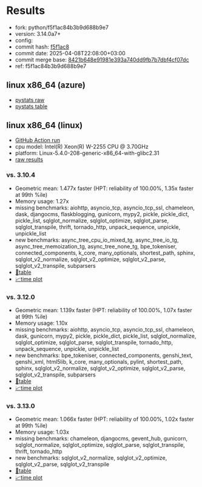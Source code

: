 # Results

- fork: python/f5f1ac84b3b9d688b9e7
- version: 3.14.0a7+
- config: 
- commit hash: [f5f1ac8](https://github.com/python/cpython/commit/f5f1ac8)
- commit date: 2025-04-08T22:08:00+03:00
- commit merge base: [8421b648e91981e393a740dd9fb7b7dbf4cf07dc](https://github.com/python/cpython/commit/8421b648e91981e393a740dd9fb7b7dbf4cf07dc)
- ref: f5f1ac84b3b9d688b9e7

## linux x86_64 (azure)

- [pystats raw](bm-20250408-azure-x86_64-python-f5f1ac84b3b9d688b9e7-3.14.0a7%2B-f5f1ac8-pystats.json)
- [pystats table](bm-20250408-azure-x86_64-python-f5f1ac84b3b9d688b9e7-3.14.0a7%2B-f5f1ac8-pystats.md)

## linux x86_64 (linux)

- [GitHub Action run](https://github.com/faster-cpython/benchmarking/actions/runs/14456172465)
- cpu model: Intel(R) Xeon(R) W-2255 CPU @ 3.70GHz
- platform: Linux-5.4.0-208-generic-x86_64-with-glibc2.31
- [raw results](bm-20250408-linux-x86_64-python-f5f1ac84b3b9d688b9e7-3.14.0a7%2B-f5f1ac8.json)

### vs. 3.10.4

- Geometric mean: 1.477x faster (HPT: reliability of 100.00%, 1.35x faster at 99th %ile)
- Memory usage: 1.27x
- missing benchmarks: aiohttp, asyncio_tcp, asyncio_tcp_ssl, chameleon, dask, djangocms, flaskblogging, gunicorn, mypy2, pickle, pickle_dict, pickle_list, sqlglot_normalize, sqlglot_optimize, sqlglot_parse, sqlglot_transpile, thrift, tornado_http, unpack_sequence, unpickle, unpickle_list
- new benchmarks: async_tree_cpu_io_mixed_tg, async_tree_io_tg, async_tree_memoization_tg, async_tree_none_tg, bpe_tokeniser, connected_components, k_core, many_optionals, shortest_path, sphinx, sqlglot_v2_normalize, sqlglot_v2_optimize, sqlglot_v2_parse, sqlglot_v2_transpile, subparsers
- [📄table](bm-20250408-linux-x86_64-python-f5f1ac84b3b9d688b9e7-3.14.0a7%2B-f5f1ac8-vs-3.10.4.md)
- [📈time plot](bm-20250408-linux-x86_64-python-f5f1ac84b3b9d688b9e7-3.14.0a7%2B-f5f1ac8-vs-3.10.4.svg)

### vs. 3.12.0

- Geometric mean: 1.139x faster (HPT: reliability of 100.00%, 1.07x faster at 99th %ile)
- Memory usage: 1.10x
- missing benchmarks: aiohttp, asyncio_tcp, asyncio_tcp_ssl, chameleon, dask, gunicorn, mypy2, pickle, pickle_dict, pickle_list, sqlglot_normalize, sqlglot_optimize, sqlglot_parse, sqlglot_transpile, tornado_http, unpack_sequence, unpickle, unpickle_list
- new benchmarks: bpe_tokeniser, connected_components, genshi_text, genshi_xml, html5lib, k_core, many_optionals, pylint, shortest_path, sphinx, sqlglot_v2_normalize, sqlglot_v2_optimize, sqlglot_v2_parse, sqlglot_v2_transpile, subparsers
- [📄table](bm-20250408-linux-x86_64-python-f5f1ac84b3b9d688b9e7-3.14.0a7%2B-f5f1ac8-vs-3.12.0.md)
- [📈time plot](bm-20250408-linux-x86_64-python-f5f1ac84b3b9d688b9e7-3.14.0a7%2B-f5f1ac8-vs-3.12.0.svg)

### vs. 3.13.0

- Geometric mean: 1.066x faster (HPT: reliability of 100.00%, 1.02x faster at 99th %ile)
- Memory usage: 1.03x
- missing benchmarks: chameleon, djangocms, gevent_hub, gunicorn, sqlglot_normalize, sqlglot_optimize, sqlglot_parse, sqlglot_transpile, thrift, tornado_http
- new benchmarks: sqlglot_v2_normalize, sqlglot_v2_optimize, sqlglot_v2_parse, sqlglot_v2_transpile
- [📄table](bm-20250408-linux-x86_64-python-f5f1ac84b3b9d688b9e7-3.14.0a7%2B-f5f1ac8-vs-3.13.0.md)
- [📈time plot](bm-20250408-linux-x86_64-python-f5f1ac84b3b9d688b9e7-3.14.0a7%2B-f5f1ac8-vs-3.13.0.svg)

